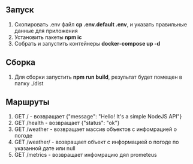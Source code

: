 ## Запуск
1. Скопировать .env файл **cp .env.default .env**, и указать правильные данные для приложения
2. Установить пакеты **npm ic**
3. Собрать и запустить контейнеры **docker-compose up -d**

## Сборка
1. Для сборки запустить **npm run build**, результат будет помещен в папку ./dist

## Маршруты
1. GET / - возвращает {"message": "Hello! It's a simple NodeJS API"}
2. GET /health -  возвращает {"status": "ok"}
3. GET /weather - возвращает массив объектов с инфомрацией о погоде
4. GET /weather/<YYYY-MM-DD> - возвращает объект с информацией о погоде по указанной дате или null
5. GET /metrics - возвращает инфомрацию дял prometeus